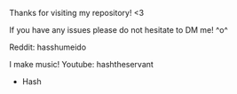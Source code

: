 Thanks for visiting my repository! <3

If you have any issues please do not hesitate to DM me! ^o^

Reddit: hasshumeido

I make music! Youtube: hashtheservant

- Hash
